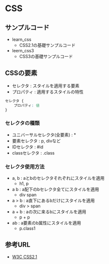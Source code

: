 # CSS

## サンプルコード

* learn_css
    + CSS2.1の基礎サンプルコード
* leern_css3
    + CSS3の基礎サンプルコード

## CSSの要素

* セレクタ : スタイルを適用する要素
* プロパティ : 適用するスタイルの特性

```css
セレクタ {
    プロパティ: 値
}
```

### セレクタの種類

* ユニバーサルセレクタ(全要素) : \*
* 要素セレクタ : p, divなど
* IDセレクタ : #id
* classセレクタ : .class

### セレクタ使用方法

* a, b : aとbのセレクタそれぞれにスタイルを適用
    + h1, p
* a b : a配下のbセレクタ全てにスタイルを適用
    + div span
* a > b : a直下にあるbだけにスタイルを適用
    + div > span
* a + b : aの次に来るbにスタイルを適用
    + p + p
* ab : a要素のb属性にスタイルを適用
    + p.class1

## 参考URL

* [W3C CSS2.1](https://www.w3.org/TR/CSS21/)
